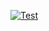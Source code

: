 [![Test](https://github.com/nibleo/TZ_2/actions/workflows/main.yml/badge.svg)](https://github.com/nibleo/TZ_2/actions/workflows/main.yml)
